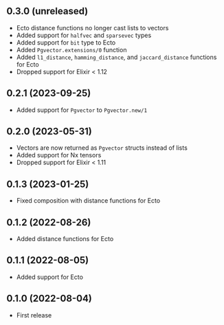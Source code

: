 ## 0.3.0 (unreleased)

- Ecto distance functions no longer cast lists to vectors
- Added support for `halfvec` and `sparsevec` types
- Added support for `bit` type to Ecto
- Added `Pgvector.extensions/0` function
- Added `l1_distance`, `hamming_distance`, and `jaccard_distance` functions for Ecto
- Dropped support for Elixir < 1.12

## 0.2.1 (2023-09-25)

- Added support for `Pgvector` to `Pgvector.new/1`

## 0.2.0 (2023-05-31)

- Vectors are now returned as `Pgvector` structs instead of lists
- Added support for Nx tensors
- Dropped support for Elixir < 1.11

## 0.1.3 (2023-01-25)

- Fixed composition with distance functions for Ecto

## 0.1.2 (2022-08-26)

- Added distance functions for Ecto

## 0.1.1 (2022-08-05)

- Added support for Ecto

## 0.1.0 (2022-08-04)

- First release
